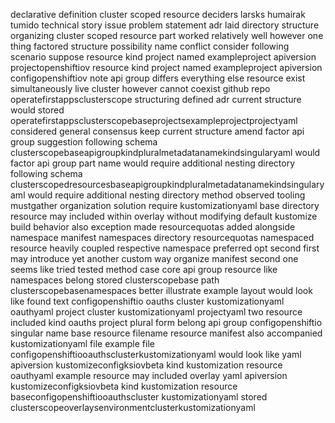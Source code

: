 declarative definition cluster scoped resource deciders larsks humairak tumido technical story issue problem statement adr laid directory structure organizing cluster scoped resource part worked relatively well however one thing factored structure possibility name conflict consider following scenario suppose resource kind project named exampleproject apiversion projectopenshiftiov resource kind project named exampleproject apiversion configopenshiftiov note api group differs everything else resource exist simultaneously live cluster however cannot coexist github repo operatefirstappsclusterscope structuring defined adr current structure would stored operatefirstappsclusterscopebaseprojectsexampleprojectprojectyaml considered general consensus keep current structure amend factor api group suggestion following schema clusterscopebaseapigroupkindpluralmetadatanamekindsingularyaml would factor api group part name would require additional nesting directory following schema clusterscopedresourcesbaseapigroupkindpluralmetadatanamekindsingularyaml would require additional nesting directory method observed tooling mustgather organization solution require kustomizationyaml base directory resource may included within overlay without modifying default kustomize build behavior also exception made resourcequotas added alongside namespace manifest namespaces directory resourcequotas namespaced resource heavily coupled respective namespace preferred opt second first may introduce yet another custom way organize manifest second one seems like tried tested method case core api group resource like namespaces belong stored clusterscopebase path clusterscopebasenamespaces better illustrate example layout would look like found text configopenshiftio oauths cluster kustomizationyaml oauthyaml project cluster kustomizationyaml projectyaml two resource included kind oauths project plural form belong api group configopenshiftio singular name base resource filename resource manifest also accompanied kustomizationyaml file example file configopenshiftiooauthsclusterkustomizationyaml would look like yaml apiversion kustomizeconfigksiovbeta kind kustomization resource oauthyaml example resource may included overlay yaml apiversion kustomizeconfigksiovbeta kind kustomization resource baseconfigopenshiftiooauthscluster kustomizationyaml stored clusterscopeoverlaysenvironmentclusterkustomizationyaml